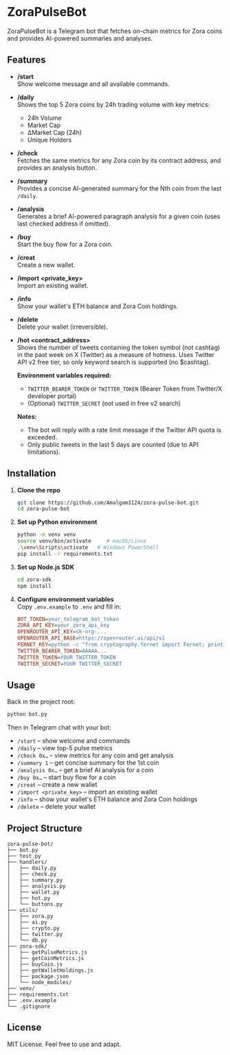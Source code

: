 # ZoraPulseBot

ZoraPulseBot is a Telegram bot that fetches on-chain metrics for Zora coins and provides AI-powered summaries and analyses.

## Features

- **/start**  
  Show welcome message and all available commands.
- **/daily**  
  Shows the top 5 Zora coins by 24h trading volume with key metrics:
  - 24h Volume  
  - Market Cap  
  - ΔMarket Cap (24h)  
  - Unique Holders  
- **/check <contract>**  
  Fetches the same metrics for any Zora coin by its contract address, and provides an analysis button.
- **/summary <number>**  
  Provides a concise AI-generated summary for the Nth coin from the last `/daily`.
- **/analysis <contract>**  
  Generates a brief AI-powered paragraph analysis for a given coin (uses last checked address if omitted).
- **/buy <contract>**  
  Start the buy flow for a Zora coin.
- **/creat**  
  Create a new wallet.
- **/import <private_key>**  
  Import an existing wallet.
- **/info**  
  Show your wallet's ETH balance and Zora Coin holdings.
- **/delete**  
  Delete your wallet (irreversible).
- **/hot <contract_address>**  
  Shows the number of tweets containing the token symbol (not cashtag) in the past week on X (Twitter) as a measure of hotness. Uses Twitter API v2 free tier, so only keyword search is supported (no $cashtag).  
  
  **Environment variables required:**
  - `TWITTER_BEARER_TOKEN` or `TWITTER_TOKEN` (Bearer Token from Twitter/X developer portal)
  - (Optional) `TWITTER_SECRET` (not used in free v2 search)
  
  **Notes:**
  - The bot will reply with a rate limit message if the Twitter API quota is exceeded.
  - Only public tweets in the last 5 days are counted (due to API limitations).
## Installation

1. **Clone the repo**  
   ```bash
   git clone https://github.com/Amalgam3124/zora-pulse-bot.git
   cd zora-pulse-bot
   ```

2. **Set up Python environment**  
   ```bash
   python -m venv venv
   source venv/bin/activate     # macOS/Linux
   .\venv\Scripts\activate   # Windows PowerShell
   pip install -r requirements.txt
   ```

3. **Set up Node.js SDK**  
   ```bash
   cd zora-sdk
   npm install
   ```

4. **Configure environment variables**  
   Copy `.env.example` to `.env` and fill in:
   ```ini
   BOT_TOKEN=your_telegram_bot_token
   ZORA_API_KEY=your_zora_api_key
   OPENROUTER_API_KEY=sk-org-...
   OPENROUTER_API_BASE=https://openrouter.ai/api/v1
   FERNET_KEY=python -c "from cryptography.fernet import Fernet; print(Fernet.generate_key().decode())"
   TWITTER_BEARER_TOKEN=AAAAA...
   TWITTER_TOKEN=YOUR TWITTER_TOKEN
   TWITTER_SECRET=YOUR TWITTER_SECRET
   ```

## Usage

Back in the project root:

```bash
python bot.py
```

Then in Telegram chat with your bot:

- `/start` – show welcome and commands  
- `/daily` – view top-5 pulse metrics  
- `/check 0x…` – view metrics for any coin and get analysis  
- `/summary 1` – get concise summary for the 1st coin  
- `/analysis 0x…` – get a brief AI analysis for a coin  
- `/buy 0x…` – start buy flow for a coin  
- `/creat` – create a new wallet  
- `/import <private_key>` – import an existing wallet  
- `/info` – show your wallet's ETH balance and Zora Coin holdings  
- `/delete` – delete your wallet

## Project Structure

```
zora-pulse-bot/
├── bot.py
├── test.py
├── handlers/
│   ├── daily.py
│   ├── check.py
│   ├── summary.py
│   ├── analysis.py
│   ├── wallet.py
│   ├── hot.py
│   └── buttons.py
├── utils/
│   ├── zora.py
│   ├── ai.py
│   ├── crypto.py
│   ├── twitter.py
│   └── db.py
├── zora-sdk/
│   ├── getPulseMetrics.js
│   ├── getCoinMetrics.js
│   ├── buyCoin.js
│   ├── getWalletHoldings.js
│   ├── package.json
│   └── node_modules/
├── venv/
├── requirements.txt
├── .env.example
└── .gitignore
```

## License

MIT License. Feel free to use and adapt.
